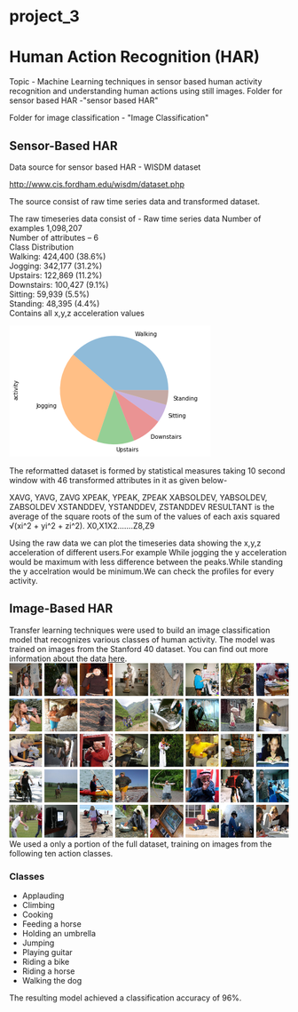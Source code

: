 # project_3
# Human Action Recognition (HAR)
Topic -
Machine Learning techniques in sensor based human activity recognition and understanding human actions using still images.
Folder for sensor based HAR -"sensor based HAR"

Folder for image classification - "Image Classification"

## Sensor-Based HAR
Data source for sensor based HAR - WISDM dataset

http://www.cis.fordham.edu/wisdm/dataset.php

The source consist of raw time series data and transformed dataset.



The raw timeseries data consist of -
Raw time series data 
Number of examples 
1,098,207
<br>
Number of attributes – 6
<br>
Class Distribution
<br>
Walking: 424,400 (38.6%)
<br>
Jogging: 342,177 (31.2%)
<br>
Upstairs: 122,869 (11.2%)
<br>
Downstairs: 100,427 (9.1%)
<br>
Sitting: 59,939 (5.5%)
<br>
Standing: 48,395 (4.4%)
<br>
Contains all x,y,z  acceleration values 


<img src="images_readme\pie_chart.png"><br>



The reformatted dataset is formed by statistical measures taking 10 second window with 46 transformed attributes in it as given below-

XAVG, YAVG, ZAVG
XPEAK, YPEAK, ZPEAK 
XABSOLDEV, YABSOLDEV, ZABSOLDEV
XSTANDDEV, YSTANDDEV, ZSTANDDEV
RESULTANT is the average of the square roots of the sum of the values of each axis squared √(xi^2 + yi^2 + zi^2).
X0,X1X2…….Z8,Z9

Using the raw data we can plot the timeseries data showing the x,y,z acceleration of different users.For example While jogging the y acceleration would be maximum with less difference between the peaks.While standing the y accelration would be minimum.We can check the profiles for every activity.








## Image-Based HAR
Transfer learning techniques were used to build an image classification model that recognizes various classes of human activity. 
The model was trained on images from the Stanford 40 dataset. You can find out more information about the data 
<a href="http://vision.stanford.edu/Datasets/40actions.html" target="_blank">here</a>.<br>
<img src="Image Classification\Output\plots\image.png"><br>
We used a only a portion of the full dataset, training on images from
the following ten action classes.<br>
### Classes
- Applauding
- Climbing
- Cooking
- Feeding a horse
- Holding an umbrella
- Jumping
- Playing guitar
- Riding a bike
- Riding a horse
- Walking the dog


The resulting model achieved a classification accuracy of 96%. 
